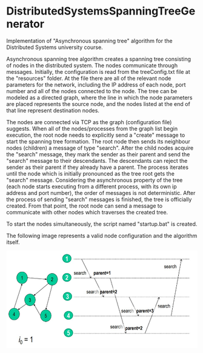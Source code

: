 # DistributedSystemsSpanningTreeGenerator
Implementation of "Asynchronous spanning tree" algorithm for the Distributed Systems university course.


Asynchronous spanning tree algorithm creates a spanning tree consisting of nodes in the distributed system.
The nodes communicate through messages. Initially, the configuration is read from the treeConfig.txt file at the 
"resources" folder. At the file there are all of the relevant node parameters for the network, including the IP address 
of each node, port number and all of the nodes connected to the node. The tree can be modeled as a directed graph,
where the line in which the node parameters are placed represents the source node, and the nodes listed at the end of 
that line represent destination nodes.

The nodes are connected via TCP as the graph (configuration file) suggests. 
When all of the nodes/processes from the graph list begin execution, the root node needs to explicitly send a "create" message to
start the spanning tree formation.
The root node then sends its neighbour nodes (children) a message of type "search".
After the child nodes acquire the "search" message, they mark the sender as their parent and send the "search" message to their 
descendants. 
The descendants can reject the sender as their parent if they already have a parent.
The process iterates until the node which is initially pronounced as the tree root gets the "search" message.
Considering the asynchronous property of the tree (each node starts executing from a different process, with its own ip address
and port number), the order of messages is not deterministic. 
After the process of sending "search" messages is finished, the tree is officially created.
From that point, the root node can send a message to communicate with other nodes which traverses the created tree.

To start the nodes simultaneously, the script named "startup.bat" is created.

The following image represents a valid node configuration and the algorithm itself. 

![alt text](https://github.com/vm0912/DistributedSystemsSpanningTreeGenerator/blob/master/graph.jpg?raw=true)
